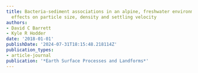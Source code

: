 ```yaml
---
title: Bacteria-sediment associations in an alpine, freshwater environment and their
  effects on particle size, density and settling velocity
authors:
- David C Barrett
- Kyle R Hodder
date: '2018-01-01'
publishDate: '2024-07-31T18:15:48.218114Z'
publication_types:
- article-journal
publication: '*Earth Surface Processes and Landforms*'
---
```

